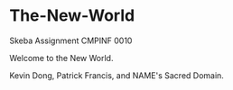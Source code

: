 # The-New-World
Skeba Assignment CMPINF 0010 

Welcome to the New World. 

Kevin Dong, Patrick Francis, and NAME's Sacred Domain. 
